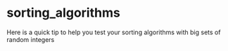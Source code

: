 # sorting_algorithms
Here is a quick tip to help you test your sorting algorithms with big sets of random integers

